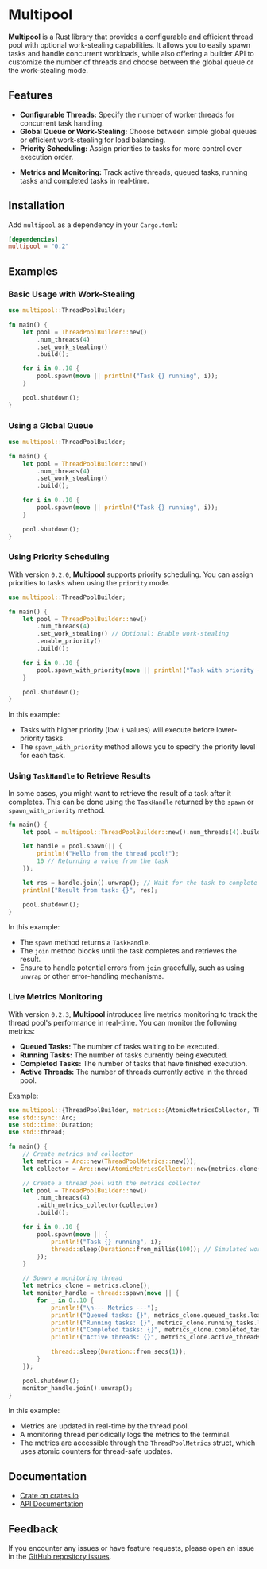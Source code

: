 # Multipool

**Multipool** is a Rust library that provides a configurable and efficient thread pool with optional work-stealing capabilities. It allows you to easily spawn tasks and handle concurrent workloads, while also offering a builder API to customize the number of threads and choose between the global queue or the work-stealing mode.

## Features

- **Configurable Threads:** Specify the number of worker threads for concurrent task handling.
- **Global Queue or Work-Stealing:** Choose between simple global queues or efficient work-stealing for load balancing.
- **Priority Scheduling:** Assign priorities to tasks for more control over execution order.
<!-- - **Graceful Shutdown:** Ensure all tasks complete properly before shutting down. -->
- **Metrics and Monitoring:** Track active threads, queued tasks, running tasks and completed tasks in real-time.

## Installation

Add `multipool` as a dependency in your `Cargo.toml`:

```toml
[dependencies]
multipool = "0.2"
```

## Examples

### Basic Usage with Work-Stealing

```rust
use multipool::ThreadPoolBuilder;

fn main() {
    let pool = ThreadPoolBuilder::new()
        .num_threads(4)
        .set_work_stealing()
        .build();

    for i in 0..10 {
        pool.spawn(move || println!("Task {} running", i));
    }

    pool.shutdown();
}
```

### Using a Global Queue

```rust
use multipool::ThreadPoolBuilder;

fn main() {
    let pool = ThreadPoolBuilder::new()
        .num_threads(4)
        .set_work_stealing()
        .build();

    for i in 0..10 {
        pool.spawn(move || println!("Task {} running", i));
    }

    pool.shutdown();
}
```

### Using Priority Scheduling

With version `0.2.0`, **Multipool** supports priority scheduling. You can assign priorities to tasks when using the `priority` mode.

```rust
use multipool::ThreadPoolBuilder;

fn main() {
    let pool = ThreadPoolBuilder::new()
        .num_threads(4)
        .set_work_stealing() // Optional: Enable work-stealing
        .enable_priority()
        .build();

    for i in 0..10 {
        pool.spawn_with_priority(move || println!("Task with priority {} running", i), i);
    }

    pool.shutdown();
}
```

In this example:

- Tasks with higher priority (low `i` values) will execute before lower-priority tasks.
- The `spawn_with_priority` method allows you to specify the priority level for each task.

### Using `TaskHandle` to Retrieve Results

In some cases, you might want to retrieve the result of a task after it completes. This can be done using the `TaskHandle` returned by the `spawn` or `spawn_with_priority` method.

```rust
fn main() {
    let pool = multipool::ThreadPoolBuilder::new().num_threads(4).build();

    let handle = pool.spawn(|| {
        println!("Hello from the thread pool!");
        10 // Returning a value from the task
    });

    let res = handle.join().unwrap(); // Wait for the task to complete and retrieve the result
    println!("Result from task: {}", res);

    pool.shutdown();
}
```

In this example:

- The `spawn` method returns a `TaskHandle`.
- The `join` method blocks until the task completes and retrieves the result.
- Ensure to handle potential errors from `join` gracefully, such as using `unwrap` or other error-handling mechanisms.

### Live Metrics Monitoring

With version `0.2.3`, **Multipool** introduces live metrics monitoring to track the thread pool's performance in real-time. You can monitor the following metrics:

- **Queued Tasks:** The number of tasks waiting to be executed.
- **Running Tasks:** The number of tasks currently being executed.
- **Completed Tasks:** The number of tasks that have finished execution.
- **Active Threads:** The number of threads currently active in the thread pool.

Example:

```rust
use multipool::{ThreadPoolBuilder, metrics::{AtomicMetricsCollector, ThreadPoolMetrics}};
use std::sync::Arc;
use std::time::Duration;
use std::thread;

fn main() {
    // Create metrics and collector
    let metrics = Arc::new(ThreadPoolMetrics::new());
    let collector = Arc::new(AtomicMetricsCollector::new(metrics.clone()));

    // Create a thread pool with the metrics collector
    let pool = ThreadPoolBuilder::new()
        .num_threads(4)
        .with_metrics_collector(collector)
        .build();

    for i in 0..10 {
        pool.spawn(move || {
            println!("Task {} running", i);
            thread::sleep(Duration::from_millis(100)); // Simulated work
        });
    }

    // Spawn a monitoring thread
    let metrics_clone = metrics.clone();
    let monitor_handle = thread::spawn(move || {
        for _ in 0..10 {
            println!("\n--- Metrics ---");
            println!("Queued tasks: {}", metrics_clone.queued_tasks.load(Ordering::SeqCst));
            println!("Running tasks: {}", metrics_clone.running_tasks.load(Ordering::SeqCst));
            println!("Completed tasks: {}", metrics_clone.completed_tasks.load(Ordering::SeqCst));
            println!("Active threads: {}", metrics_clone.active_threads.load(Ordering::SeqCst));

            thread::sleep(Duration::from_secs(1));
        }
    });

    pool.shutdown();
    monitor_handle.join().unwrap();
}
```

In this example:

- Metrics are updated in real-time by the thread pool.
- A monitoring thread periodically logs the metrics to the terminal.
- The metrics are accessible through the `ThreadPoolMetrics` struct, which uses atomic counters for thread-safe updates.

## Documentation

- [Crate on crates.io](https://crates.io/crates/multipool)
- [API Documentation](https://docs.rs/multipool)

## Feedback

If you encounter any issues or have feature requests, please open an issue in the [GitHub repository issues](https://github.com/ndranathunga/multipool/issues).
